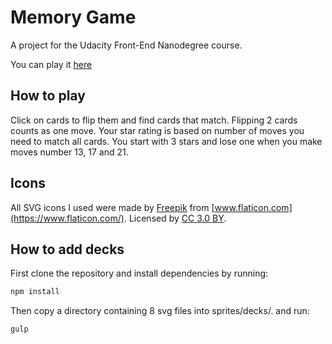 # Memory Game

A project for the Udacity Front-End Nanodegree course.

You can play it [here](https://lukaszrozej.github.io/memory-game/)

## How to play

Click on cards to flip them and find cards that match.
Flipping 2 cards counts as one move.
Your star rating is based on number of moves you need to match all cards.
You start with 3 stars and lose one when you make moves number 13, 17 and 21.

## Icons

All SVG icons I used were made by [Freepik](http://www.freepik.com) from [www.flaticon.com](https://www.flaticon.com/).
Licensed by [CC 3.0 BY](http://creativecommons.org/licenses/by/3.0/).

## How to add decks

First clone the repository and install dependencies by running:

```sh
npm install
```

Then copy a directory containing 8 svg files into sprites/decks/.
and run:

```sh
gulp
```
